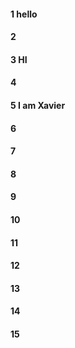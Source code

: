 #### 1 hello 
#### 2
#### 3 HI
#### 4
#### 5 I am Xavier
#### 6
#### 7
#### 8
#### 9
#### 10
#### 11
#### 12
#### 13
#### 14
#### 15